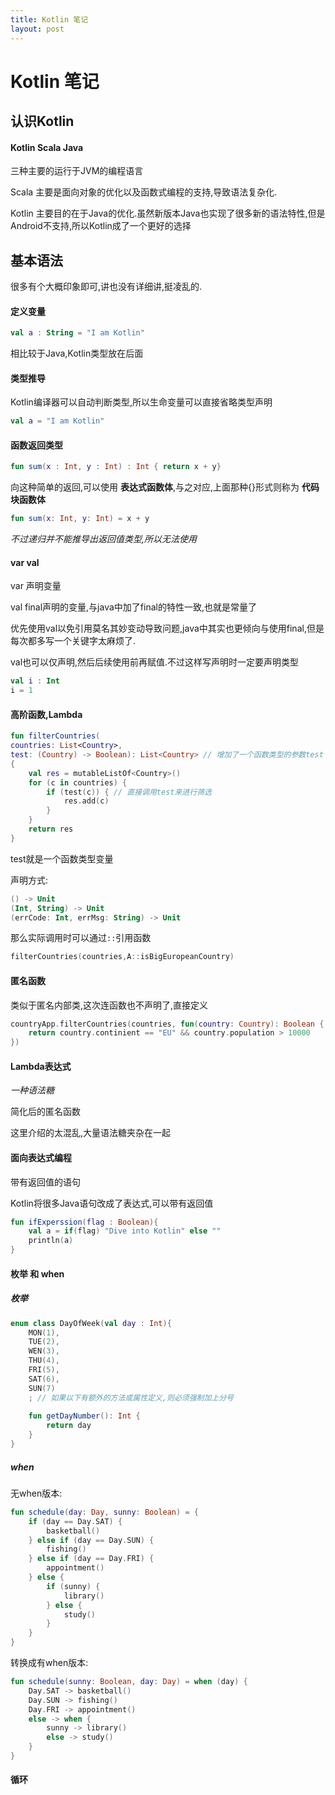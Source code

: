 ```yaml
---
title: Kotlin 笔记
layout: post
---
```


# Kotlin 笔记

## 认识Kotlin

#### Kotlin Scala Java

三种主要的运行于JVM的编程语言

Scala 主要是面向对象的优化以及函数式编程的支持,导致语法复杂化.

Kotlin 主要目的在于Java的优化.虽然新版本Java也实现了很多新的语法特性,但是Android不支持,所以Kotlin成了一个更好的选择



## 基本语法

很多有个大概印象即可,讲也没有详细讲,挺凌乱的.

#### 定义变量

```kotlin
val a : String = "I am Kotlin"
```

相比较于Java,Kotlin类型放在后面

#### 类型推导

Kotlin编译器可以自动判断类型,所以生命变量可以直接省略类型声明

```kotlin
val a = "I am Kotlin"
```



#### 函数返回类型

```kotlin
fun sum(x : Int, y : Int) : Int { return x + y}
```

向这种简单的返回,可以使用 **表达式函数体**,与之对应,上面那种{}形式则称为 **代码块函数体**

```kotlin
fun sum(x: Int, y: Int) = x + y
```

*不过递归并不能推导出返回值类型,所以无法使用*

#### var val

var 声明变量

val final声明的变量,与java中加了final的特性一致,也就是常量了

优先使用val以免引用莫名其妙变动导致问题,java中其实也更倾向与使用final,但是每次都多写一个关键字太麻烦了.

val也可以仅声明,然后后续使用前再赋值.不过这样写声明时一定要声明类型

```kotlin
val i : Int
i = 1
```

#### 高阶函数,Lambda

```kotlin
fun filterCountries(
countries: List<Country>,
test: (Country) -> Boolean): List<Country> // 增加了一个函数类型的参数test
{
    val res = mutableListOf<Country>()
    for (c in countries) {
        if (test(c)) { // 直接调用test来进行筛选
        	res.add(c)
        }
    }
    return res
}
```

test就是一个函数类型变量

声明方式:

```kotlin
() -> Unit
(Int, String) -> Unit
(errCode: Int, errMsg: String) -> Unit
```

那么实际调用时可以通过`::`引用函数

```kotlin
filterCountries(countries,A::isBigEuropeanCountry)
```

#### 匿名函数

类似于匿名内部类,这次连函数也不声明了,直接定义

```kotlin
countryApp.filterCountries(countries, fun(country: Country): Boolean {
	return country.continient == "EU" && country.population > 10000
})
```

#### Lambda表达式

*一种语法糖*

简化后的匿名函数

这里介绍的太混乱,大量语法糖夹杂在一起

#### 面向表达式编程

带有返回值的语句

Kotlin将很多Java语句改成了表达式,可以带有返回值

```kotlin
fun ifExperssion(flag : Boolean){
    val a = if(flag) "Dive into Kotlin" else ""
    println(a)
}
```

#### 枚举 和 when

##### 枚举

```kotlin
enum class DayOfWeek(val day : Int){
    MON(1),
    TUE(2),
    WEN(3),
    THU(4),
    FRI(5),
    SAT(6),
    SUN(7)
    ; // 如果以下有额外的方法或属性定义,则必须强制加上分号
    
    fun getDayNumber(): Int {
   		return day
    }
}
```

##### when

无when版本:

```kotlin
fun schedule(day: Day, sunny: Boolean) = {
    if (day == Day.SAT) {
    	basketball()
    } else if (day == Day.SUN) {
    	fishing()
    } else if (day == Day.FRI) {
    	appointment()
    } else {
        if (sunny) {
        	library()
        } else {
        	study()
        }
    }
}
```

转换成有when版本:

```kotlin
fun schedule(sunny: Boolean, day: Day) = when (day) {
    Day.SAT -> basketball()
    Day.SUN -> fishing()
    Day.FRI -> appointment()
    else -> when {
        sunny -> library()
        else -> study()
    }
}
```

#### 循环



